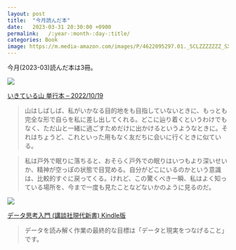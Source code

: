 ```yaml
---
layout: post
title:  "今月読んだ本"
date:   2023-03-31 20:30:00 +0900
permalink:   /:year-:month-:day-:title/
categories: Book
image: https://m.media-amazon.com/images/P/4622095297.01._SCLZZZZZZZ_SX500_.jpg
---
```

今月(2023-03)読んだ本は3冊。  

<p><a href="https://www.amazon.co.jp/dp/4622095297?&linkCode=li2&tag=peipeipe-22&linkId=02cfcf054f5702bafba49b9479c3d20b&language=ja_JP&ref_=as_li_ss_il" target="_blank" rel="nofollow"><img border="0" src="https://m.media-amazon.com/images/I/31b46wmhROL._SL300_.jpg" ></a><img src="https://ir-jp.amazon-adsystem.com/e/ir?t=peipeipe-22&language=ja_JP&l=li2&o=9&a=4622095297" width="1" height="1" border="0" alt="" style="border:none !important; margin:0px !important;" /></p> <p><a href="https://www.amazon.co.jp/dp/4622095297?&linkCode=li2&tag=peipeipe-22&linkId=02cfcf054f5702bafba49b9479c3d20b&language=ja_JP&ref_=as_li_ss_il" target="_blank" rel="nofollow">いきている山 単行本 – 2022/10/19</a></p>

>山はしばしば、私がいかなる目的地をも目指していないときに、もっとも完全な形で自らを私に差し出してくれる。どこに辿り着くというわけでもなく、ただ山と一緒に過ごすためだけに出かけるというようなときに。それはちょうど、これといった用もなく友だちに会いに行くときに似ている。

>私は戸外で眠りに落ちると、おそらく戸外での眠りはいつもより深いせいか、精神が空っぽの状態で目覚める。自分がどこにいるのかという意識は、比較的すぐに戻ってくる。けれど、この驚くべき一瞬、私はよく知っている場所を、今まで一度も見たことなどないかのように見るのだ。
  
<p><a href="https://www.amazon.co.jp/dp/B0BTYC87Q6?&linkCode=li2&tag=peipeipe-22&linkId=c7d73fb043e5fbd58120197866f304e1&language=ja_JP&ref_=as_li_ss_il" target="_blank" rel="nofollow"><img border="0" src="https://m.media-amazon.com/images/I/41zJwpWfOqL._SL300_.jpg" ></a><img src="https://ir-jp.amazon-adsystem.com/e/ir?t=peipeipe-22&language=ja_JP&l=li2&o=9&a=B0BTYC87Q6" width="1" height="1" border="0" alt="" style="border:none !important; margin:0px !important;" /></p> <p><a href="https://www.amazon.co.jp/dp/B0BTYC87Q6?&linkCode=li2&tag=peipeipe-22&linkId=c7d73fb043e5fbd58120197866f304e1&language=ja_JP&ref_=as_li_ss_il" target="_blank" rel="nofollow">データ思考入門 (講談社現代新書) Kindle版</a></p>

>データを読み解く作業の最終的な目標は「データと現実をつなげること」です。
